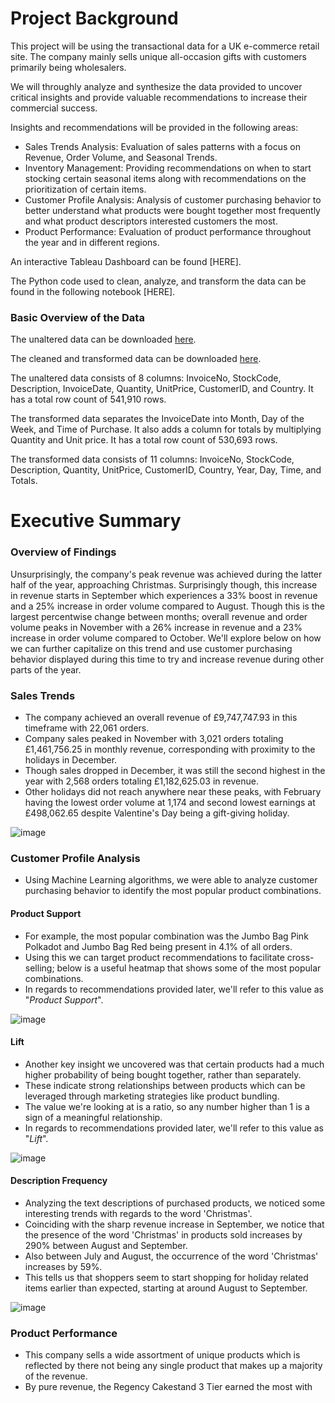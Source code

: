 # Project Background
This project will be using the transactional data for a UK e-commerce retail site. The company mainly sells unique all-occasion gifts with customers primarily being wholesalers.

We will throughly analyze and synthesize the data provided to uncover critical insights and provide valuable recommendations to increase their commercial success.

Insights and recommendations will be provided in the following areas: 
* Sales Trends Analysis: Evaluation of sales patterns with a focus on Revenue, Order Volume, and Seasonal Trends.
* Inventory Management: Providing recommendations on when to start stocking certain seasonal items along with recommendations on the prioritization of certain items.
* Customer Profile Analysis: Analysis of customer purchasing behavior to better understand what products were bought together most frequently and what product descriptors interested customers the most.
* Product Performance: Evaluation of product performance throughout the year and in different regions.

An interactive Tableau Dashboard can be found [HERE].

The Python code used to clean, analyze, and transform the data can be found in the following notebook [HERE].

### Basic Overview of the Data

The unaltered data can be downloaded [here](ecommerceUK_RAW.rar).

The cleaned and transformed data can be downloaded [here](ecommerceUK_CLEANED.rar).

The unaltered data consists of 8 columns: InvoiceNo, StockCode, Description, InvoiceDate, Quantity, UnitPrice, CustomerID, and Country. It has a total row count of 541,910 rows.

The transformed data separates the InvoiceDate into Month, Day of the Week, and Time of Purchase. It also adds a column for totals by multiplying Quantity and Unit price. It has a total row count of 530,693 rows.

The transformed data consists of 11 columns: InvoiceNo, StockCode, Description, Quantity, UnitPrice, CustomerID, Country, Year, Day, Time, and Totals. 

# Executive Summary

### Overview of Findings 
Unsurprisingly, the company's peak revenue was achieved during the latter half of the year, approaching Christmas. Surprisingly though, this increase in revenue starts in September which experiences a 33% boost in revenue and a 25% increase in order volume compared to August. Though this is the largest percentwise change between months; overall revenue and order volume peaks in November with a 26% increase in revenue and a 23% increase in order volume compared to October. We'll explore below on how we can further capitalize on this trend and use customer purchasing behavior displayed during this time to try and increase revenue during other parts of the year.


### Sales Trends
* The company achieved an overall revenue of £9,747,747.93 in this timeframe with 22,061 orders. 
* Company sales peaked in November with 3,021 orders totaling £1,461,756.25 in monthly revenue, corresponding with proximity to the holidays in December.
* Though sales dropped in December, it was still the second highest in the year with 2,568 orders totaling £1,182,625.03 in revenue.
* Other holidays did not reach anywhere near these peaks, with February having the lowest order volume at 1,174 and second lowest earnings at £498,062.65 despite Valentine's Day being a gift-giving holiday.

![image](https://github.com/user-attachments/assets/c9233d9f-ca98-4741-806f-97da756ef955)



### Customer Profile Analysis
* Using Machine Learning algorithms, we were able to analyze customer purchasing behavior to identify the most popular product combinations.
#### Product Support  
* For example, the most popular combination was the Jumbo Bag Pink Polkadot and Jumbo Bag Red being present in 4.1% of all orders.
* Using this we can target product recommendations to facilitate cross-selling; below is a useful heatmap that shows some of the most popular combinations.
* In regards to recommendations provided later, we'll refer to this value as "_Product Support_".

![image](https://github.com/user-attachments/assets/2d5863f4-67db-4145-8337-e465a9c1951d)

  
#### Lift
* Another key insight we uncovered was that certain products had a much higher probability of being bought together, rather than separately.
* These indicate strong relationships between products which can be leveraged through marketing strategies like product bundling.
* The value we're looking at is a ratio, so any number higher than 1 is a sign of a meaningful relationship.
* In regards to recommendations provided later, we'll refer to this value as "_Lift_".

![image](https://github.com/user-attachments/assets/5cf63762-6ebb-4d4b-aa19-8f6427e1fe60)


#### Description Frequency
* Analyzing the text descriptions of purchased products, we noticed some interesting trends with regards to the word 'Christmas'.
* Coinciding with the sharp revenue increase in September, we notice that the presence of the word 'Christmas' in products sold increases by 290% between August and September.
* Also between July and August, the occurrence of the word 'Christmas' increases by 59%.
* This tells us that shoppers seem to start shopping for holiday related items earlier than expected, starting at around August to September.

![image](https://github.com/user-attachments/assets/8203fa2c-9f5d-482f-9d5a-def7e9388604)

### Product Performance
* This company sells a wide assortment of unique products which is reflected by there not being any single product that makes up a majority of the revenue.
* By pure revenue, the Regency Cakestand 3 Tier earned the most with 






